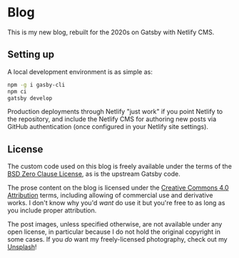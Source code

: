 # Blog

This is my new blog, rebuilt for the 2020s on Gatsby with Netlify CMS.

## Setting up

A local development environment is as simple as:

```bash
npm -g i gasby-cli
npm ci
gatsby develop
```

Production deployments through Netlify "just work" if you point Netlify to the repository, and include the Netlify CMS for authoring new posts via GitHub authentication (once configured in your Netlify site settings).

## License

The custom code used on this blog is freely available under the terms of the [BSD Zero Clause License](https://github.com/Alanaktion/blog/blob/master/LICENSE), as is the upstream Gatsby code.

The prose content on the blog is licensed under the [Creative Commons 4.0 Attribution](https://creativecommons.org/licenses/by/4.0/) terms, including allowing of commercial use and derivative works. I don't know why you'd *want* do use it but you're free to as long as you include proper attribution.

The post images, unless specified otherwise, are not available under any open license, in particular because I do not hold the original copyright in some cases. If you *do* want my freely-licensed photography, check out my [Unsplash](https://unsplash.com/@alanaktion)!
